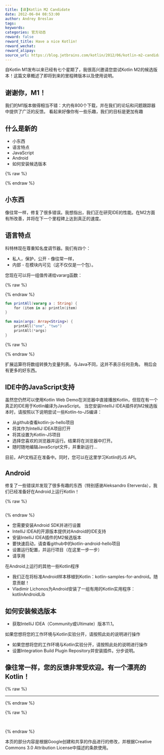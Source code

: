 ```yaml
---
title: [译]Kotlin M2 Candidate
date: 2012-06-04 08:53:00
author: Andrey Breslav
tags:
keywords:
categories: 官方动态
reward: false
reward_title: Have a nice Kotlin!
reward_wechat:
reward_alipay:
source_url: https://blog.jetbrains.com/kotlin/2012/06/kotlin-m2-candidate/
---
```


自Kotlin M1发布以来已经有七个星期了，我很高兴邀请您尝试Kotlin M2的候选版本！这篇文章概述了即将到来的里程碑版本以及使用说明。
## 谢谢你，M1！

我们的M1版本做得相当不错：大约有800个下载，并在我们的论坛和问题跟踪器中提供了广泛的反馈。
看起来好像你有一些乐趣，我们的目标是更加有趣
## 什么是新的


* 小东西
* 语言特点
* JavaScript
* Android
* 如何安装候选版本


{% raw %}
<p><span id="more-550"></span></p>
{% endraw %}

## 小东西

像往常一样，修复了很多错误。我想指出，我们正在研究IDE的性能。在M2方面有所改善，并将在下一个里程碑上达到真正的速度。
## 语言特点

科特林现在尊重知名度调节器。我们有四个：

* 私人，保护，公开 - 像往常一样，
* 内部 - 在模块内可见（这不仅仅是一个包）。

您现在可以将一组值传递给vararg函数：

{% raw %}
<p></p>
{% endraw %}

```kotlin
fun printAll(vararg a : String) {
    for (item in a) println(item)
}
 
fun main(args: Array<String>) {
    printAll("one", "two")
    printAll(*args)
}
```

{% raw %}
<p></p>
{% endraw %}

扩展运算符将数组转换为变量列表。与Java不同，这并不表示任何丑角。
稍后会有更多的好东西。
## IDE中的JavaScript支持

虽然您仍然可以使用Kotlin Web Demo在浏览器中直接播放Kotlin，但现在有一个真正的IDE用于Kotlin编译为JavaScript。
当您安装IntelliJ IDEA插件的M2候选版本时，请按照以下说明尝试一些Kotlin-to-JS编译：

* 从github查看kotlin-js-hello项目
* 将其作为IntelliJ IDEA项目打开
* 将其设置为Kotlin-JS项目
* 选择您喜欢的浏览器并运行。结果将在浏览器中打开。
* 随时随地编辑JavaScript文件，并重新运行...

目前，API文档正在准备中。同时，您可以在这里学习Kotlin的JS API。
## Android

修复了一些错误并发现了很多有趣的东西（特别感谢Aleksandro Eterverda），我们已经准备好在Android上运行Kotlin！

{% raw %}
<p style="text-align: center"><a href="https://i2.wp.com/blog.jetbrains.com/kotlin/files/2012/06/KotlinDroid.png"><img alt="" data-recalc-dims="1" src="https://i2.wp.com/blog.jetbrains.com/kotlin/files/2012/06/KotlinDroid.png?resize=250%2C136&amp;ssl=1"/></a></p>
{% endraw %}


* 您需要安装Android SDK并进行设置
* IntelliJ IDEA的开源版本提供对Android的IDE支持
* 安装IntelliJ IDEA插件的M2候选版本
* 要快速启动，请查看github中的kotlin-android-hello项目
* 设置运行配置，并运行项目（在这里一步一步）
* 请享用

在Android上运行的其他一些Kotlin程序

* 我们正在将标准Android样本移植到Kotlin：kotlin-samples-for-android。随意贡献！
* Vladimir Lichonos为Android安装了一组有用的Kotlin实用程序：kotlinAndroidLib

## 如何安装候选版本


* 获取IntelliJ IDEA（Community或Ultimate）版本11.1。

如果您想将您的工作环境与Kotlin实验分开，请按照此处的说明进行操作
* 如果您想将您的工作环境与Kotlin实验分开，请按照此处的说明进行操作
* 设置Integration Build Plugin Repository并安装插件。分步说明。

## 像往常一样，您的反馈非常受欢迎。有一个漂亮的Kotlin！


{% raw %}
<hr/>
{% endraw %}


{% raw %}
<p> </p>
{% endraw %}

本页的部分内容是根据Google创建和共享的作品进行的修改，并根据Creative Commons 3.0 Attribution License中描述的条款使用。
